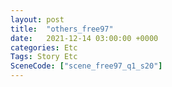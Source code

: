 ```yaml
---
layout: post
title:  "others_free97"
date:   2021-12-14 03:00:00 +0000
categories: Etc
Tags: Story Etc
SceneCode: ["scene_free97_q1_s20"]
---
```

